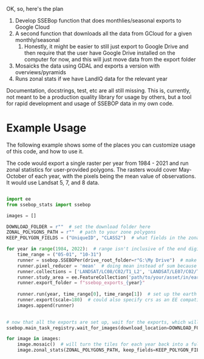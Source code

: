 OK, so, here's the plan

1. Develop SSEBop function that does monthlies/seasonal exports to Google Cloud
2. A second function that downloads all the data from GCloud for a given monthly/seasonal
   1. Honestly, it might be easier to still just export to Google Drive and then require
   that the user have Google Drive installed on the computer for now, and this will
    just move data from the export folder
3. Mosaicks the data using GDAL and exports a version with overviews/pyramids
4. Runs zonal stats if we have LandIQ data for the relevant year

Documentation, docstrings, test, etc are all still missing. This is, currently, not meant to be a production quality
library for usage by others, but a tool for rapid development and usage of SSEBOP data in my own code.

# Example Usage
The following example shows some of the places you can customize usage of this code, and how to use it.

The code would export a single raster per year from 1984 - 2021 and run zonal statistics for user-provided polygons.
The rasters would cover May-October of each year, with the pixels being the mean value of observations. It would use
Landsat 5, 7, and 8 data.

```python

import ee
from ssebop_stats import ssebop

images = []

DOWNLOAD_FOLDER = r""  # set the download folder here
ZONAL_POLYGONS_PATH = r""  # path to your zone polygons
KEEP_POLYGON_FIELDS = ("UniqueID", "CLASS2")  # what fields in the zonal polygons should be propogated to the output? These are examples for landIQ, but set your own

for year in range(1984, 2022):  # range isn't inclusive of the end digit, so 2022 gets us years through 2021
	time_range = ("05-01", "10-31")
	runner = ssebop.SSEBOPer(drive_root_folder=r"G:\My Drive")  # make sure to set the path to your Google Drive folder on your computer here
	runner.pixel_reducer = 'mean'  # doing mean instead of sum because I'm not 100% sure yet that sum will actually get the total sum - mean could be later transformed to a total value in postprocessing
	runner.collections = ['LANDSAT/LC08/C02/T1_L2', 'LANDSAT/LE07/C02/T1_L2m' 'LANDSAT/LT05/C02/T1_L2']  # set it to use landsat 8, 7, and 5
	runner.study_area = ee.FeatureCollection('path/to/your/asset/in/earth_engine/that/is/your/area/of/interest').geometry()  # make sure to upload a study are boundary and put the path here
	runner.export_folder = f"ssebop_exports_{year}"
    
	runner.run(year, time_range[0], time_range[1])  # set up the earth engine processing
	runner.export(scale=180)  # could also specify crs as an EE compatible item here - supports all keyword args to ee.batch.Export.image.toDrive
	images.append(runner)
	

# now that all the exports are set up, wait for the exports, which will download the files locally.
ssebop.main_task_registry.wait_for_images(download_location=DOWNLOAD_FOLDER, sleep_time=60)

for image in images:
	image.mosaic()  # will turn the tiles for each year back into a full image
	image.zonal_stats(ZONAL_POLYGONS_PATH, keep_fields=KEEP_POLYGON_FIELDS)  # run the zonal stats for each raster

```